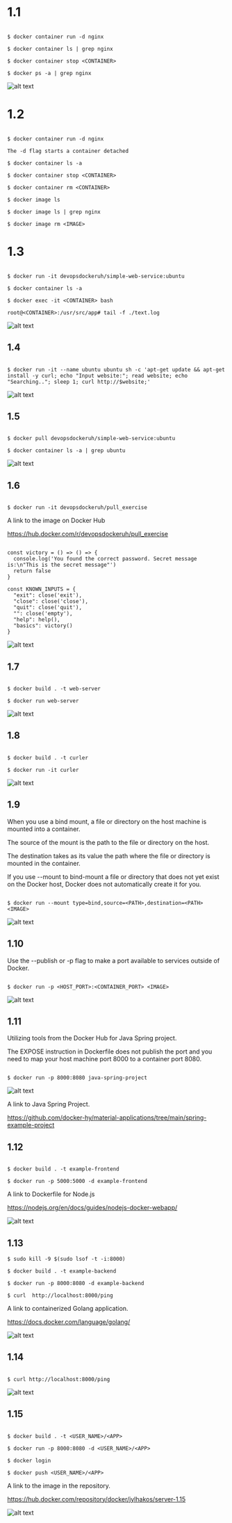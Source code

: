 # 1.1

```

$ docker container run -d nginx

$ docker container ls | grep nginx

$ docker container stop <CONTAINER>

$ docker ps -a | grep nginx

```
![alt text](https://github.com/jylhakos/DevOpsWithDocker/blob/main/1/1.1/1.1.png?raw=true)

# 1.2

```

$ docker container run -d nginx

The -d flag starts a container detached

$ docker container ls -a

$ docker container stop <CONTAINER>

$ docker container rm <CONTAINER>

$ docker image ls

$ docker image ls | grep nginx

$ docker image rm <IMAGE>

```

# 1.3

```

$ docker run -it devopsdockeruh/simple-web-service:ubuntu

$ docker container ls -a

$ docker exec -it <CONTAINER> bash

root@<CONTAINER>:/usr/src/app# tail -f ./text.log

```

![alt text](https://github.com/jylhakos/DevOpsWithDocker/blob/main/1/1.3/1.3.png?raw=true)


## 1.4

```

$ docker run -it --name ubuntu ubuntu sh -c 'apt-get update && apt-get install -y curl; echo "Input website:"; read website; echo "Searching.."; sleep 1; curl http://$website;'

```

![alt text](https://github.com/jylhakos/DevOpsWithDocker/blob/main/1/1.4/1.4.png?raw=true)

## 1.5

```

$ docker pull devopsdockeruh/simple-web-service:ubuntu

$ docker container ls -a | grep ubuntu

```

![alt text](https://github.com/jylhakos/DevOpsWithDocker/blob/main/1/1.5/1.5.png?raw=true)

## 1.6

```

$ docker run -it devopsdockeruh/pull_exercise

```

A link to the image on Docker Hub

https://hub.docker.com/r/devopsdockeruh/pull_exercise

```

const victory = () => () => {
  console.log('You found the correct password. Secret message is:\n"This is the secret message"')
  return false
}

const KNOWN_INPUTS = {
  "exit": close('exit'),
  "close": close('close'),
  "quit": close('quit'),
  "": close('empty'),
  "help": help(),
  "basics": victory()
}

```
![alt text](https://github.com/jylhakos/DevOpsWithDocker/blob/main/1/1.6/1.6.png?raw=true)

## 1.7

```

$ docker build . -t web-server

$ docker run web-server

```
![alt text](https://github.com/jylhakos/DevOpsWithDocker/blob/main/1/1.7/1.7.png?raw=true)

## 1.8

```

$ docker build . -t curler

$ docker run -it curler

```
![alt text](https://github.com/jylhakos/DevOpsWithDocker/blob/main/1/1.8/1.8.png?raw=true)

## 1.9

When you use a bind mount, a file or directory on the host machine is mounted into a container.

The source of the mount is the path to the file or directory on the host.

The destination takes as its value the path where the file or directory is mounted in the container.

If you use --mount to bind-mount a file or directory that does not yet exist on the Docker host, Docker does not automatically create it for you.

```

$ docker run --mount type=bind,source=<PATH>,destination=<PATH> <IMAGE>

```
![alt text](https://github.com/jylhakos/DevOpsWithDocker/blob/main/1/1.9.png?raw=true)

## 1.10

Use the --publish or -p flag to make a port available to services outside of Docker.

```

$ docker run -p <HOST_PORT>:<CONTAINER_PORT> <IMAGE>

```
![alt text](https://github.com/jylhakos/DevOpsWithDocker/blob/main/1/1.10.png?raw=true)

## 1.11

Utilizing tools from the Docker Hub for Java Spring project.

The EXPOSE instruction in Dockerfile does not publish the port and you need to map your host machine port 8000 to a container port 8080.

```

$ docker run -p 8000:8080 java-spring-project

```

![alt text](https://github.com/jylhakos/DevOpsWithDocker/blob/main/1/1.11.png?raw=true)

A link to Java Spring Project.

https://github.com/docker-hy/material-applications/tree/main/spring-example-project

## 1.12

```

$ docker build . -t example-frontend

$ docker run -p 5000:5000 -d example-frontend

```
A link to Dockerfile for Node.js

https://nodejs.org/en/docs/guides/nodejs-docker-webapp/

![alt text](https://github.com/jylhakos/DevOpsWithDocker/blob/main/1/1.12.png?raw=true)

## 1.13

```
$ sudo kill -9 $(sudo lsof -t -i:8000)

$ docker build . -t example-backend

$ docker run -p 8000:8080 -d example-backend

$ curl  http://localhost:8000/ping

```
A link to containerized Golang application.

https://docs.docker.com/language/golang/

![alt text](https://github.com/jylhakos/DevOpsWithDocker/blob/main/1/1.13.png?raw=true)

## 1.14

```

$ curl http://localhost:8000/ping

```
![alt text](https://github.com/jylhakos/DevOpsWithDocker/blob/main/1/1.14.png?raw=true)

## 1.15

```

$ docker build . -t <USER_NAME>/<APP>

$ docker run -p 8000:8080 -d <USER_NAME>/<APP>

$ docker login

$ docker push <USER_NAME>/<APP>

```
A link to the image in the repository.

https://hub.docker.com/repository/docker/jylhakos/server-1.15

![alt text](https://github.com/jylhakos/DevOpsWithDocker/blob/main/1/1.15.png?raw=true)